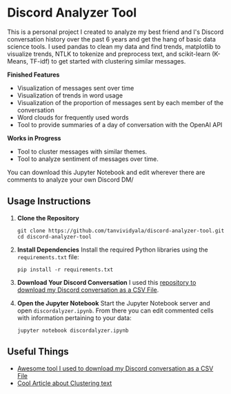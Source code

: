 # Discord Analyzer Tool

This is a personal project I created to analyze my best friend and I's Discord conversation history over the past 6 years and get the hang of basic data science tools. I used pandas to clean my data and find trends, matplotlib to visualize trends, NTLK to tokenize and preprocess text, and scikit-learn (K-Means, TF-idf) to get started with clustering similar messages. 

**Finished Features**
- Visualization of messages sent over time
- Visualization of trends in word usage
- Visualization of the proportion of messages sent by each member of the conversation
- Word clouds for frequently used words
- Tool to provide summaries of a day of conversation with the OpenAI API

**Works in Progress**
- Tool to cluster messages with similar themes.
- Tool to analyze sentiment of messages over time.

You can download this Jupyter Notebook and edit wherever there are comments to analyze your own Discord DM/

## Usage Instructions
1. **Clone the Repository**
   ```
   git clone https://github.com/tanvividyala/discord-analyzer-tool.git
   cd discord-analyzer-tool
   ```
2. **Install Dependencies**
   Install the required Python libraries using the `requirements.txt` file:
   ```
   pip install -r requirements.txt
   ```

3. **Download Your Discord Conversation**
   I used this [repository to download my Discord conversation as a CSV File](https://github.com/Tyrrrz/DiscordChatExporter).

4. **Open the Jupyter Notebook**
   Start the Jupyter Notebook server and open `discordalyzer.ipynb`. From there you can edit commented cells with information pertaining to your data:
   ```
   jupyter notebook discordalyzer.ipynb
   ```

## Useful Things
- [Awesome tool I used to download my Discord conversation as a CSV File](https://github.com/Tyrrrz/DiscordChatExporter)
- [Cool Article about Clustering text](https://towardsdatascience.com/a-friendly-introduction-to-text-clustering-fa996bcefd04)

